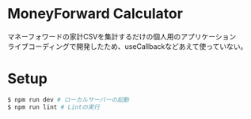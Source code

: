 # MoneyForward Calculator

マネーフォワードの家計CSVを集計するだけの個人用のアプリケーション  
ライブコーディングで開発したため、useCallbackなどあえて使っていない。

# Setup

```sh
$ npm run dev # ローカルサーバーの起動
$ npm run lint # Lintの実行
```
